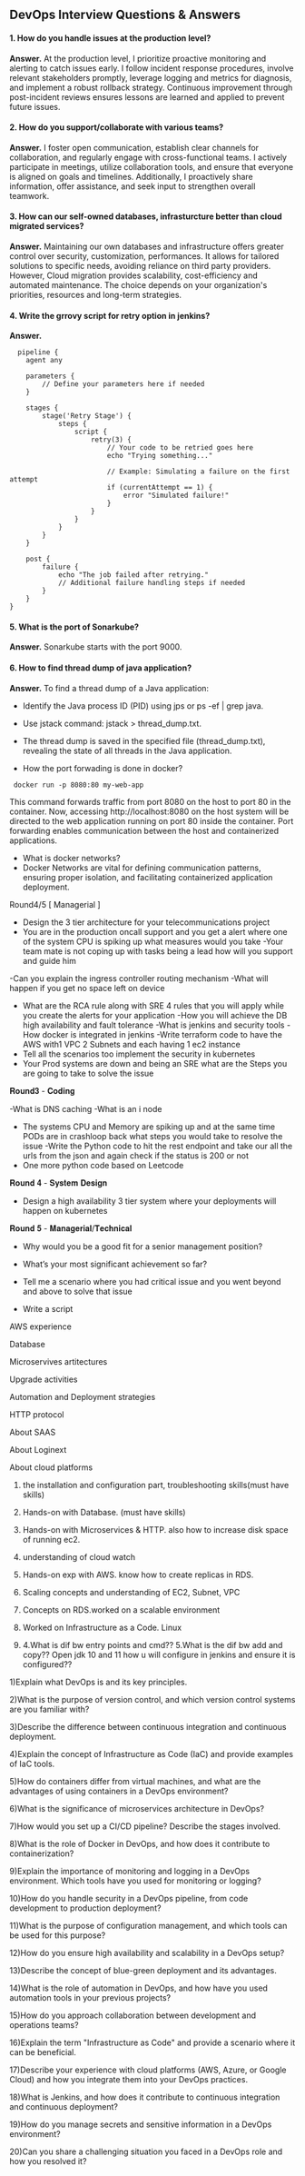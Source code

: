 ## DevOps Interview Questions & Answers

#### 1. How do you handle issues at the production level?

**Answer.** At the production level, I prioritize proactive monitoring and alerting to catch issues early. I follow incident response procedures, involve relevant stakeholders promptly, leverage logging and metrics for diagnosis, and implement a robust rollback strategy. Continuous improvement through post-incident reviews ensures lessons are learned and applied to prevent future issues.

#### 2. How do you support/collaborate with various teams? 

**Answer.** I foster open communication, establish clear channels for collaboration, and regularly engage with cross-functional teams. I actively participate in meetings, utilize collaboration tools, and ensure that everyone is aligned on goals and timelines. Additionally, I proactively share information, offer assistance, and seek input to strengthen overall teamwork.

#### 3. How can our self-owned databases, infrasturcture better than cloud migrated services?

**Answer.** Maintaining our own databases and infrastructure offers greater control over security, customization, performances. It allows for tailored solutions to specific needs, avoiding reliance on third party providers. However, Cloud migration provides scalability, cost-efficiency and automated maintenance. The choice depends on your organization's priorities, resources and long-term strategies.

#### 4. Write the grrovy script for retry option in jenkins?
**Answer.** 
```
  pipeline {
    agent any

    parameters {
        // Define your parameters here if needed
    }

    stages {
        stage('Retry Stage') {
            steps {
                script {
                    retry(3) {
                        // Your code to be retried goes here
                        echo "Trying something..."
                        
                        // Example: Simulating a failure on the first attempt
                        if (currentAttempt == 1) {
                            error "Simulated failure!"
                        }
                    }
                }
            }
        }
    }

    post {
        failure {
            echo "The job failed after retrying."
            // Additional failure handling steps if needed
        }
    }
}
```
#### 5. What is the port of Sonarkube?
**Answer.** Sonarkube starts with the port 9000.

#### 6. How to find thread dump of java application?
**Answer.** To find a thread dump of a Java application:
- Identify the Java process ID (PID) using jps or ps -ef | grep java.
- Use jstack command: jstack <PID> > thread_dump.txt.
- The thread dump is saved in the specified file (thread_dump.txt), revealing the state of all threads in the Java application.



- How the port forwading is done in docker?
```
 docker run -p 8080:80 my-web-app
```
This command forwards traffic from port 8080 on the host to port 80 in the container. Now, accessing http://localhost:8080 on the host system will be directed to the web application running on port 80 inside the container. Port forwarding enables communication between the host and containerized applications.
- What is docker networks?
- Docker Networks are vital for defining communication patterns, ensuring proper isolation, and facilitating containerized application deployment.

Round4/5 [ Managerial ]
- Design the 3 tier architecture for your telecommunications project
- You are in the production oncall support and you get a alert where one of the system CPU is spiking up what measures would you take
-Your team mate is not coping up with tasks being a lead how will you support and guide him

-Can you explain the ingress controller routing mechanism
-What will happen if you get no space left on device
- What are the RCA rule along with SRE 4 rules that you will apply while you create the alerts for your application
-How you will achieve the DB high availability and fault tolerance
-What is jenkins and security tools
-How docker is integrated in jenkins
-Write terraform code to have the AWS with1 VPC 2 Subnets and each having 1 ec2 instance
- Tell all the scenarios too implement the security in kubernetes
- Your Prod systems are down and being an SRE what are the Steps you are going to take to solve the issue


𝐑𝐨𝐮𝐧𝐝𝟑 - 𝐂𝐨𝐝𝐢𝐧𝐠

-What is DNS caching
-What is an i node
- The systems CPU and Memory are spiking up and at the same time PODs are in crashloop back what steps you would take to resolve the issue
-Write the Python code to hit the rest endpoint and take our all the urls from the json and again check if the status is 200 or not
- One more python code based on Leetcode

𝐑𝐨𝐮𝐧𝐝 𝟒 - 𝐒𝐲𝐬𝐭𝐞𝐦 𝐃𝐞𝐬𝐢𝐠𝐧

- Design a high availability 3 tier system where your deployments will happen on kubernetes

𝐑𝐨𝐮𝐧𝐝 𝟓 - 𝐌𝐚𝐧𝐚𝐠𝐞𝐫𝐢𝐚𝐥/𝐓𝐞𝐜𝐡𝐧𝐢𝐜𝐚𝐥

- Why would you be a good fit for a senior management position?
- What’s your most significant achievement so far?
- Tell me a scenario where you had critical issue and you went beyond and above to solve that issue

- Write a script

AWS experience

Database

Microservives artitectures

Upgrade activities

Automation and Deployment strategies

HTTP protocol

About SAAS

About Loginext

About cloud platforms

1. the installation and configuration part, troubleshooting skills(must have skills)

2. Hands-on with Database. (must have skills)

3. Hands-on with Microservices & HTTP. also how to increase disk space of running ec2.

4. understanding of cloud watch

5. Hands-on exp with AWS. know how to create replicas in RDS.

6. Scaling concepts and understanding of EC2, Subnet, VPC

7. Concepts on RDS.worked on a scalable environment

8. Worked on Infrastructure as a Code. Linux

9. 4.What is dif bw entry points and cmd??
5.What is the dif bw add and copy??
Open jdk 10 and 11 how u will configure in jenkins and ensure it is configured??

1)Explain what DevOps is and its key principles.

2)What is the purpose of version control, and which version control systems are you familiar with?

3)Describe the difference between continuous integration and continuous deployment.

4)Explain the concept of Infrastructure as Code (IaC) and provide examples of IaC tools.

5)How do containers differ from virtual machines, and what are the advantages of using containers in a DevOps environment?

6)What is the significance of microservices architecture in DevOps?

7)How would you set up a CI/CD pipeline? Describe the stages involved.

8)What is the role of Docker in DevOps, and how does it contribute to containerization?

9)Explain the importance of monitoring and logging in a DevOps environment. Which tools have you used for monitoring or logging?

10)How do you handle security in a DevOps pipeline, from code development to production deployment?

11)What is the purpose of configuration management, and which tools can be used for this purpose?

12)How do you ensure high availability and scalability in a DevOps setup?

13)Describe the concept of blue-green deployment and its advantages.

14)What is the role of automation in DevOps, and how have you used automation tools in your previous projects?

15)How do you approach collaboration between development and operations teams?

16)Explain the term "Infrastructure as Code" and provide a scenario where it can be beneficial.

17)Describe your experience with cloud platforms (AWS, Azure, or Google Cloud) and how you integrate them into your DevOps practices.

18)What is Jenkins, and how does it contribute to continuous integration and continuous deployment?

19)How do you manage secrets and sensitive information in a DevOps environment?

20)Can you share a challenging situation you faced in a DevOps role and how you resolved it?

